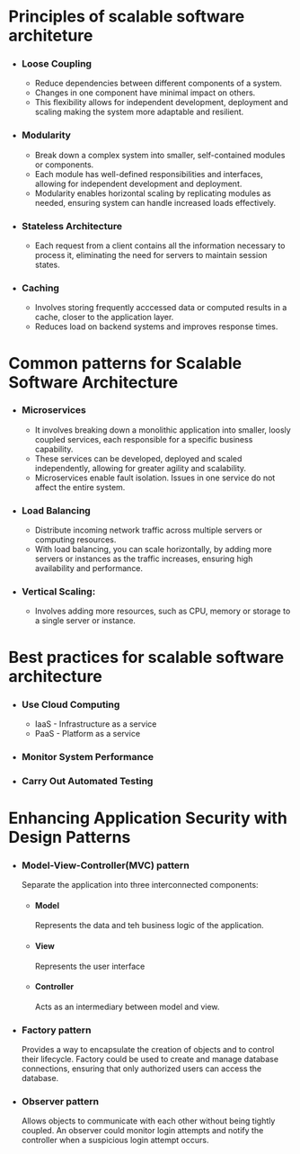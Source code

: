 # Principles of scalable software architeture
- ### Loose Coupling
  - Reduce dependencies between different components of a system.
  - Changes in one component have minimal impact on others.
  - This flexibility allows for independent development, deployment and scaling making the system more adaptable and resilient.
- ### Modularity
  - Break down a complex system into smaller, self-contained modules or components.
  - Each module has well-defined responsibilities and interfaces, allowing for independent development and deployment.
  - Modularity enables horizontal scaling by replicating modules as needed, ensuring system can handle increased loads effectively.
- ### Stateless Architecture
  - Each request from a client contains all the information necessary to process it, eliminating the need for servers to maintain session states.
- ### Caching
  - Involves storing frequently acccessed data or computed results in a cache, closer to the application layer.
  - Reduces load on backend systems and improves response times.

# Common patterns for Scalable Software Architecture
- ### Microservices
  - It involves breaking down a monolithic application into smaller, loosly coupled services, each responsible for a specific business capability.
  - These services can be developed, deployed and scaled independently, allowing for greater agility and scalability.
  - Microservices enable fault isolation. Issues in one service do not affect the entire system.
- ### Load Balancing
  - Distribute incoming network traffic across multiple servers or computing resources.
  - With load balancing, you can scale horizontally, by adding more servers or instances as the traffic increases, ensuring high availability and performance.
- ### Vertical Scaling:
  - Involves adding more resources, such as CPU, memory or storage to a single server or instance.
 
# Best practices for scalable software architecture
- ### Use Cloud Computing
  - IaaS - Infrastructure as a service
  - PaaS - Platform as a service
- ### Monitor System Performance
- ### Carry Out Automated Testing

# Enhancing Application Security with Design Patterns
- ### Model-View-Controller(MVC) pattern
  Separate the application into three interconnected components:
  - #### Model
    Represents the data and teh business logic of the application.
  - #### View
    Represents the user interface
  - #### Controller
    Acts as an intermediary between model and view.

- ### Factory pattern
  Provides a way to encapsulate the creation of objects and to control their lifecycle.
  Factory could be used to create and manage database connections, ensuring that only authorized users can access the database.

- ### Observer pattern
  Allows objects to communicate with each other without being tightly coupled. An observer could monitor login attempts and notify the controller when a suspicious login attempt occurs.
    
